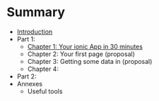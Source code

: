 # Summary

* [Introduction](README.md)
* Part 1: 
    * [Chapter 1: Your ionic App in 30 minutes](chapter_1.md)
    * Chapter 2: Your first page (proposal)
    * Chapter 3: Getting some data in (proposal)
    * Chapter 4: 
* Part 2:
* Annexes
    * Useful tools